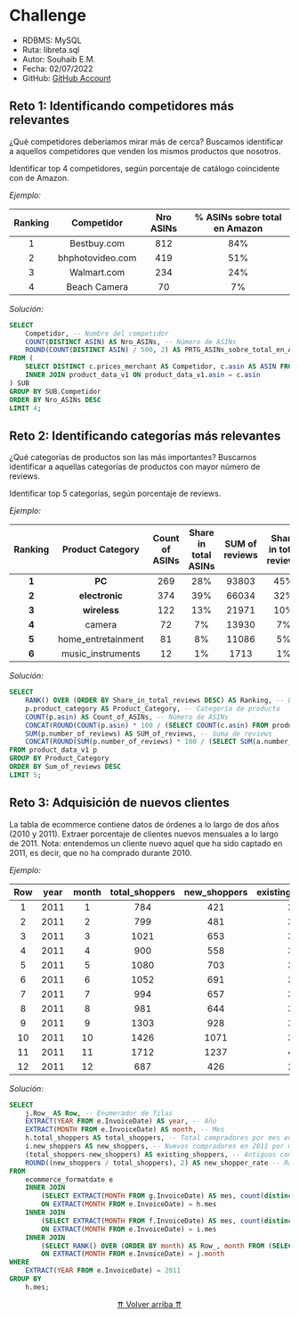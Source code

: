 # Challenge
- RDBMS: MySQL
- Ruta: libreta.sql
- Autor: Souhaib E.M.
- Fecha: 02/07/2022
- GitHub: [GitHub Account](https://github.com/selmansem)

## Reto 1: Identificando competidores más relevantes
<p>¿Qué competidores deberíamos mirar más de cerca? Buscamos identificar a aquellos competidores que venden los
mismos productos que nosotros.

Identificar top 4 competidores, según porcentaje de catálogo coincidente con de Amazon.</p>

*Ejemplo:*

| Ranking |    Competidor    | Nro ASINs | % ASINs sobre total en Amazon |
|:-------:|:----------------:|:---------:|:-----------------------------:|
|    1    |    Bestbuy.com   |    812    |              84%              |
|    2    | bhphotovideo.com |    419    |              51%              |
|    3    |    Walmart.com   |    234    |              24%              |
|    4    |   Beach Camera   |     70    |               7%              |

*Solución:*
```SQL
SELECT
    Competidor, -- Nombre del competidor
    COUNT(DISTINCT ASIN) AS Nro_ASINs, -- Número de ASINs
    ROUND(COUNT(DISTINCT ASIN) / 500, 2) AS PRTG_ASINs_sobre_total_en_Amazon -- Porcentaje de ASINs sobre el total en Amazon
FROM (
    SELECT DISTINCT c.prices_merchant AS Competidor, c.asin AS ASIN FROM competitors_v1 c
    INNER JOIN product_data_v1 ON product_data_v1.asin = c.asin
) SUB
GROUP BY SUB.Competidor
ORDER BY Nro_ASINs DESC
LIMIT 4;
```

## Reto 2: Identificando categorías más relevantes

<p>¿Qué categorías de productos son las más importantes? Buscamos identificar a aquellas categorías de productos con
mayor número de reviews.

Identificar top 5 categorías, según porcentaje de reviews.</p>

*Ejemplo:*

| **Ranking** | **Product Category** | **Count of ASINs** | **Share in total ASINs** | **SUM of reviews** | **Share in total reviews** |
|:-----------:|:--------------------:|:------------------:|:------------------------:|:------------------:|:--------------------------:|
|    **1**    |        **PC**        |         269        |            28%           |        93803       |             45%            |
|    **2**    |    **electronic**    |         374        |            39%           |        66034       |             32%            |
|    **3**    |     **wireless**     |         122        |            13%           |        21971       |             10%            |
|    **4**    |        camera        |         72         |            7%            |        13930       |             7%             |
|    **5**    |  home_entretainment  |         81         |            8%            |        11086       |             5%             |
|    **6**    |   music_instruments  |         12         |            1%            |        1713        |             1%             |

*Solución:*
```SQL
SELECT
    RANK() OVER (ORDER BY Share_in_total_reviews DESC) AS Ranking, -- Enumerador de filas
    p.product_category AS Product_Category, -- Categoría de producto
    COUNT(p.asin) AS Count_of_ASINs, -- Número de ASINs
    CONCAT(ROUND(COUNT(p.asin) * 100 / (SELECT COUNT(c.asin) FROM product_data_v1 c)), "%") AS Share_in_total_ASINs, -- Porcentaje de ASINs en total
    SUM(p.number_of_reviews) AS SUM_of_reviews, -- Suma de reviews
    CONCAT(ROUND(SUM(p.number_of_reviews) * 100 / (SELECT SUM(a.number_of_reviews) FROM product_data_v1 a)), "%") AS Share_in_total_reviews -- Porcentaje de reviews en total
FROM product_data_v1 p
GROUP BY Product_Category
ORDER BY Sum_of_reviews DESC
LIMIT 5;
```

## Reto 3: Adquisición de nuevos clientes

<p>La tabla de ecommerce contiene datos de órdenes a lo largo de dos años (2010 y 2011). Extraer porcentaje de clientes nuevos mensuales a lo largo de 2011.
Nota: entendemos un cliente nuevo aquel que ha sido captado en 2011, es decir, que no ha comprado durante 2010.</p>

*Ejemplo:*

| **Row** | **year** | **month** | **total_shoppers** | **new_shoppers** | **existing_shoppers** | **new_shopper_rate** |
|:-------:|:--------:|:---------:|:------------------:|:----------------:|:---------------------:|:--------------------:|
| 1       |   2011   |         1 |                784 |              421 |                   363 |                 0.54 |
| 2       |   2011   |         2 |                799 |              481 |                   318 |                  0.6 |
| 3       |   2011   |         3 |               1021 |              653 |                   368 |                 0.64 |
| 4       |   2011   |         4 |                900 |              558 |                   342 |                 0.62 |
| 5       |   2011   |         5 |               1080 |              703 |                   377 |                 0.65 |
| 6       |   2011   |         6 |               1052 |              691 |                   361 |                 0.66 |
| 7       |   2011   |         7 |                994 |              657 |                   337 |                 0.66 |
| 8       |   2011   |         8 |                981 |              644 |                   337 |                 0.66 |
| 9       |   2011   |         9 |               1303 |              928 |                   375 |                 0.71 |
| 10      |   2011   |        10 |               1426 |             1071 |                   355 |                 0.75 |
| 11      |   2011   |        11 |               1712 |             1237 |                   475 |                 0.72 |
| 12      |   2011   |        12 |                687 |              426 |                   261 |                 0.62 |

*Solución:*
```SQL
SELECT
	j.Row_ AS Row, -- Enumerador de filas
	EXTRACT(YEAR FROM e.InvoiceDate) AS year, -- Año
	EXTRACT(MONTH FROM e.InvoiceDate) AS month, -- Mes
	h.total_shoppers AS total_shoppers, -- Total compradores por mes en 2011
	i.new_shoppers AS new_shoppers, -- Nuevos compradores en 2011 por mes
	(total_shoppers-new_shoppers) AS existing_shoppers, -- Antiguos compradores
	ROUND((new_shoppers / total_shoppers), 2) AS new_shopper_rate -- Ratio nuevos usuarios
FROM
	ecommerce_formatdate e
	INNER JOIN
		(SELECT EXTRACT(MONTH FROM g.InvoiceDate) AS mes, count(distinct g.CustomerID) AS total_shoppers FROM ecommerce_formatdate g GROUP BY mes) AS h
		ON EXTRACT(MONTH FROM e.InvoiceDate) = h.mes
	INNER JOIN
		(SELECT EXTRACT(MONTH FROM f.InvoiceDate) AS mes, count(distinct f.CustomerID) AS new_shoppers FROM ecommerce_formatdate f WHERE EXTRACT(YEAR FROM f.InvoiceDate) = 2011 GROUP BY mes) AS i
		ON EXTRACT(MONTH FROM e.InvoiceDate) = i.mes
	INNER JOIN
		(SELECT RANK() OVER (ORDER BY month) AS Row_, month FROM (SELECT DISTINCT EXTRACT(MONTH FROM InvoiceDate) AS month FROM ecommerce_formatdate) AS t) AS j
		ON EXTRACT(MONTH FROM e.InvoiceDate) = j.month
WHERE
    EXTRACT(YEAR FROM e.InvoiceDate) = 2011
GROUP BY
	h.mes;
```

<p align="center"><a href="#challenge">⇈ Volver arriba ⇈</a></p>
